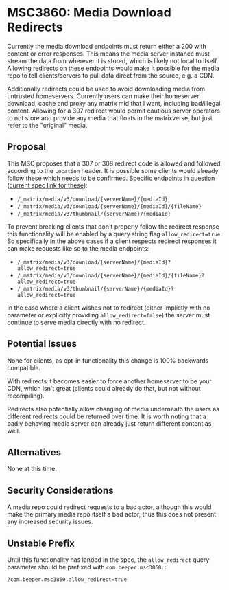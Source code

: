 # MSC3860: Media Download Redirects

Currently the media download endpoints must return either a 200 with content or error responses. This
means the media server instance must stream the data from wherever it is stored, which is likely not
local to itself. Allowing redirects on these endpoints would  make it possible for the media repo to
tell clients/servers to pull data direct from the source, e.g. a CDN.

Additionally redirects could be used to avoid downloading media from untrusted homeservers. Currently
users can make their homeserver download, cache and proxy any matrix mid that I want, including
bad/illegal content. Allowing for a 307 redirect would permit cautious server operators to not
store and provide any media that floats in the matrixverse, but just refer to the "original" media.

## Proposal

This MSC proposes that a 307 or 308 redirect code is allowed and followed according to the `Location`
header. It is possible some clients would already follow these which needs to be confirmed. Specific
endpoints in question ([current spec link for these](https://spec.matrix.org/v1.6/client-server-api/#get_matrixmediav3downloadservernamemediaid)):

+ `/_matrix/media/v3/download/{serverName}/{mediaId}`
+ `/_matrix/media/v3/download/{serverName}/{mediaId}/{fileName}`
+ `/_matrix/media/v3/thumbnail/{serverName}/{mediaId}`

To prevent breaking clients that don't properly follow the redirect response this functionality will
be enabled by a query string flag `allow_redirect=true`. So specifically in the above cases if a
client respects redirect responses it can make requests like so to the media endpoints:

+ `/_matrix/media/v3/download/{serverName}/{mediaId}?allow_redirect=true`
+ `/_matrix/media/v3/download/{serverName}/{mediaId}/{fileName}?allow_redirect=true`
+ `/_matrix/media/v3/thumbnail/{serverName}/{mediaId}?allow_redirect=true`

In the case where a client wishes not to redirect (either implictly with no parameter or explicitly
providing `allow_redirect=false`) the server must continue to serve media directly with no redirect.

## Potential Issues

None for clients, as opt-in functionality this change is 100% backwards compatible.

With redirects it becomes easier to force another homeserver to be your CDN, which isn't great
(clients could already do that, but not without recompiling).

Redirects also potentially allow changing of media underneath the users as different redirects could
be returned over time. It is worth noting that a badly behaving media server can already just return
different content as well.

## Alternatives

None at this time.

## Security Considerations

A media repo could redirect requests to a bad actor, although this would make the primary media
repo itself a bad actor, thus this does not present any increased security issues.

## Unstable Prefix

Until this functionality has landed in the spec, the `allow_redirect` query
parameter should be prefixed with `com.beeper.msc3860.`:

```
?com.beeper.msc3860.allow_redirect=true
```
